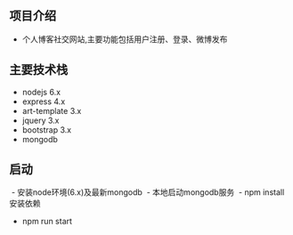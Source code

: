 
## 项目介绍
  - 个人博客社交网站,主要功能包括用户注册、登录、微博发布
## 主要技术栈
  - nodejs 6.x
  - express 4.x
  - art-template 3.x
  - jquery 3.x
  - bootstrap 3.x
  - mongodb
  
## 启动 
  - 安装node环境(6.x)及最新mongodb
  - 本地启动mongodb服务
  - npm install 安装依赖
  - npm run start 
